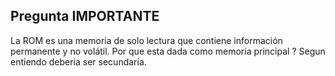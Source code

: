 ## Pregunta IMPORTANTE

La ROM es una memoria de solo lectura que contiene información permanente y no volátil. 
Por que esta dada como memoria principal ? Segun entiendo deberia ser secundaria.
